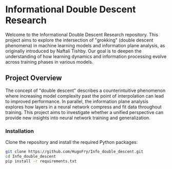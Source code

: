 # Informational Double Descent Research

Welcome to the Informational Double Descent Research repository. This project aims to explore the intersection of "grokking" (double descent phenomena) in machine learning models and information plane analysis, as originally introduced by Naftali Tishby. Our goal is to deepen the understanding of how learning dynamics and information processing evolve across training phases in various models.

## Project Overview

The concept of "double descent" describes a counterintuitive phenomenon where increasing model complexity past the point of interpolation can lead to improved performance. In parallel, the information plane analysis explores how layers in a neural network compress and fit data throughout training. This project aims to investigate whether a unified perspective can provide new insights into neural network training and generalization.


### Installation

Clone the repository and install the required Python packages:

```bash
git clone https://github.com/HugoFry/Info_double_descent.git
cd Info_double_descent
pip install -r requirements.txt
